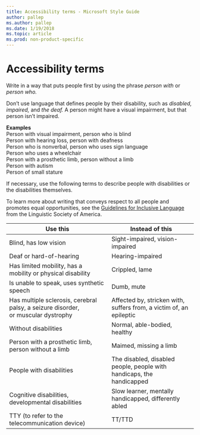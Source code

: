 ```yaml
---
title: Accessibility terms - Microsoft Style Guide
author: pallep
ms.author: pallep
ms.date: 1/19/2018
ms.topic: article
ms.prod: non-product-specific
---
```


# Accessibility terms

Write in a way that puts people first by using the phrase *person with* or *person who.*
 
Don’t use language that defines people by their disability, such as *disabled, impaired,* and *the deaf.* A person might have a visual impairment, but that person isn’t impaired.

**Examples**<br /> 
Person with visual impairment, person who is blind<br /> 
Person with hearing loss, person with deafness<br /> 
Person who is nonverbal, person who uses sign language<br /> 
Person who uses a wheelchair<br /> 
Person with a prosthetic limb, person without a limb<br /> 
Person with autism<br /> 
Person of small stature<br /> 

If necessary, use the following terms to describe people with disabilities or the disabilities themselves.

To learn more about writing that conveys respect to all people and promotes equal opportunities, see the [Guidelines for Inclusive Language](http://www.linguisticsociety.org/content/guidelines-inclusive-language "Linguistic Society of America's guidelines for inclusive language") from the Linguistic Society of America.

**Use this**|**Instead of this**
--|--
Blind, has low vision|Sight-impaired, vision-impaired
Deaf or hard-of-hearing|Hearing-impaired
Has limited mobility, has a mobility or physical disability|Crippled, lame
Is unable to speak, uses synthetic speech|Dumb, mute
Has multiple sclerosis, cerebral palsy, a seizure disorder, or muscular dystrophy|Affected by, stricken with, suffers from, a victim of, an epileptic
Without disabilities|Normal, able-bodied, healthy
Person with a prosthetic limb, person without a limb|Maimed, missing a limb
People with disabilities|The disabled, disabled people, people with handicaps, the handicapped
Cognitive disabilities, developmental disabilities|Slow learner, mentally handicapped, differently abled
TTY (to refer to the telecommunication device)|TT/TTD
